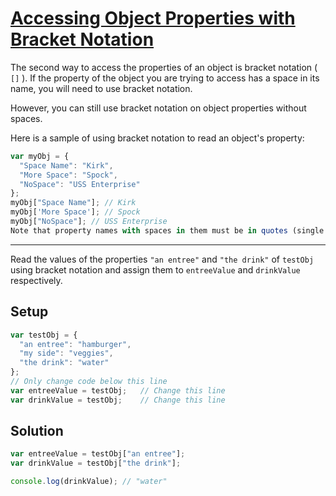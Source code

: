 # [Accessing Object Properties with Bracket Notation](https://learn.freecodecamp.org/javascript-algorithms-and-data-structures/basic-javascript/accessing-object-properties-with-bracket-notation)

The second way to access the properties of an object is bracket notation ( `[]` ). If the property of the object you are trying to access has a space in its name, you will need to use bracket notation.

However, you can still use bracket notation on object properties without spaces.

Here is a sample of using bracket notation to read an object's property:

```js
var myObj = {
  "Space Name": "Kirk",
  "More Space": "Spock",
  "NoSpace": "USS Enterprise"
};
myObj["Space Name"]; // Kirk
myObj['More Space']; // Spock
myObj["NoSpace"]; // USS Enterprise
Note that property names with spaces in them must be in quotes (single or double).
```

---

Read the values of the properties `"an entree"` and `"the drink"` of `testObj` using bracket notation and assign them to `entreeValue` and `drinkValue` respectively.

## Setup

```js
var testObj = {
  "an entree": "hamburger",
  "my side": "veggies",
  "the drink": "water"
};
// Only change code below this line
var entreeValue = testObj;   // Change this line
var drinkValue = testObj;    // Change this line
```

## Solution

```js
var entreeValue = testObj["an entree"];
var drinkValue = testObj["the drink"];

console.log(drinkValue); // "water"
```